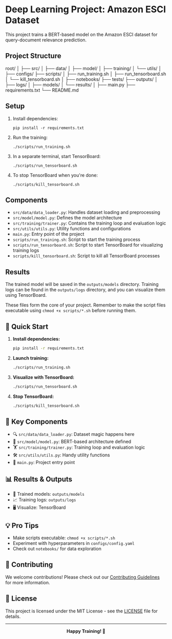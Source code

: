 # Deep Learning Project: Amazon ESCI Dataset

This project trains a BERT-based model on the Amazon ESCI dataset for query-document relevance prediction.

## Project Structure
root/
│
├── src/
│ ├── data/
│ ├── model/
│ ├── training/
│ └── utils/
│
├── configs/
├── scripts/
│ ├── run_training.sh
│ ├── run_tensorboard.sh
│ └── kill_tensorboard.sh
│
├── notebooks/
├── tests/
├── outputs/
│ ├── logs/
│ ├── models/
│ └── results/
│
├── main.py
├── requirements.txt
└── README.md


## Setup

1. Install dependencies:
   ```
   pip install -r requirements.txt
   ```

2. Run the training:
   ```
   ./scripts/run_training.sh
   ```

3. In a separate terminal, start TensorBoard:
   ```
   ./scripts/run_tensorboard.sh
   ```

4. To stop TensorBoard when you're done:
   ```
   ./scripts/kill_tensorboard.sh
   ```

## Components

- `src/data/data_loader.py`: Handles dataset loading and preprocessing
- `src/model/model.py`: Defines the model architecture
- `src/training/trainer.py`: Contains the training loop and evaluation logic
- `src/utils/utils.py`: Utility functions and configurations
- `main.py`: Entry point of the project
- `scripts/run_training.sh`: Script to start the training process
- `scripts/run_tensorboard.sh`: Script to start TensorBoard for visualizing training logs
- `scripts/kill_tensorboard.sh`: Script to kill all TensorBoard processes

## Results

The trained model will be saved in the `outputs/models` directory. Training logs can be found in the `outputs/logs` directory, and you can visualize them using TensorBoard.

These files form the core of your project. Remember to make the script files executable using `chmod +x scripts/*.sh` before running them.



## 🚀 Quick Start

1. **Install dependencies:**
   ```bash
   pip install -r requirements.txt
   ```

2. **Launch training:**
   ```bash
   ./scripts/run_training.sh
   ```

3. **Visualize with TensorBoard:**
   ```bash
   ./scripts/run_tensorboard.sh
   ```

4. **Stop TensorBoard:**
   ```bash
   ./scripts/kill_tensorboard.sh
   ```

## 🧩 Key Components

- 🔍 `src/data/data_loader.py`: Dataset magic happens here
- 🧠 `src/model/model.py`: BERT-based architecture defined
- 🏋️ `src/training/trainer.py`: Training loop and evaluation logic
- 🛠️ `src/utils/utils.py`: Handy utility functions
- 🚪 `main.py`: Project entry point

## 📊 Results & Outputs

- 💾 Trained models: `outputs/models`
- 📈 Training logs: `outputs/logs`
- 🖥️ Visualize: TensorBoard

## 💡 Pro Tips

- Make scripts executable: `chmod +x scripts/*.sh`
- Experiment with hyperparameters in `configs/config.yaml`
- Check out `notebooks/` for data exploration

## 🤝 Contributing

We welcome contributions! Please check out our [Contributing Guidelines](CONTRIBUTING.md) for more information.

## 📜 License

This project is licensed under the MIT License - see the [LICENSE](LICENSE) file for details.

---

<p align="center">
  <strong>Happy Training! 🎉</strong>
</p>